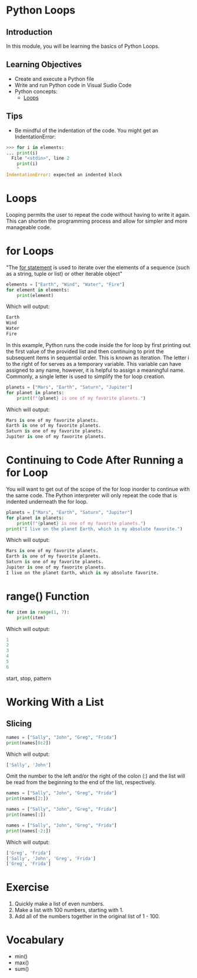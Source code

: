 # Python Loops

## Introduction
In this module, you will be learning the basics of Python Loops.

## Learning Objectives
* Create and execute a Python file
* Write and run Python code in Visual Sudio Code
* Python concepts: 
  * [Loops](https://docs.python.org/3.10/tutorial/controlflow.html#break-and-continue-statements-and-else-clauses-on-loops)
  

## Tips
* Be mindful of the indentation of the code. You might get an IndentationError:
```Python
>>> for i in elements:
... print(i)
  File "<stdin>", line 2
    print(i)
    ^
IndentationError: expected an indented block
```


# Loops
Looping permits the user to repeat the code without having to write it again. This can shorten the programming process and allow for simpler and more manageable code. 


# for Loops
"The [for statement](https://docs.python.org/3/reference/compound_stmts.html#for) is used to iterate over the elements of a sequence (such as a string, tuple or list) or other iterable object"

``` Python
elements = ["Earth", "Wind", "Water", "Fire"]
for element in elements:
    print(element)
```
Which will output:

``` Python
Earth
Wind
Water
Fire
```

In this example, Python runs the code inside the for loop by first printing out the first value of the provided list and then continuing to print the subsequent items in sequential order. This is known as iteration. The letter i to the right of for serves as a temporary variable. This variable can have assigned to any name, however, it is helpful to assign a meaningful name. Commonly, a single letter is used to simplify the for loop creation.

``` Python
planets = ["Mars", "Earth", "Saturn", "Jupiter"]
for planet in planets:
    print(f"{planet} is one of my favorite planets.")
```
Which will output:
``` Python 
Mars is one of my favorite planets.
Earth is one of my favorite planets.
Saturn is one of my favorite planets.
Jupiter is one of my favorite planets.
```

# Continuing to Code After Running a for Loop
You will want to get out of the scope of the for loop inorder to continue with the same code. The Python interpreter will only repeat the code that is indented underneath the for loop. 

``` Python
planets = ["Mars", "Earth", "Saturn", "Jupiter"]
for planet in planets:
    print(f"{planet} is one of my favorite planets.")
print("I live on the planet Earth, which is my absolute favorite.")
```
Which will output:

``` Python
Mars is one of my favorite planets.
Earth is one of my favorite planets.
Saturn is one of my favorite planets.
Jupiter is one of my favorite planets.
I live on the planet Earth, which is my absolute favorite.
```

# range() Function

``` Python
for item in range(1, 7):
    print(item)
```
Which will output:

``` Python
1
2
3
4
5
6
```
start, stop, pattern


Working With a List
============
## Slicing
``` Python
names = ["Sally", "John", "Greg", "Frida"]
print(names[0:2])
```
Which will output:

``` Python
['Sally', 'John']
```

Omit the number to the left and/or the right of the colon (:) and the list will be read from the beginning to the end of the list, respectively.
``` Python
names = ["Sally", "John", "Greg", "Frida"]
print(names[2:])

names = ["Sally", "John", "Greg", "Frida"]
print(names[:])

names = ["Sally", "John", "Greg", "Frida"]
print(names[-2:])
```
Which will output:

``` Python
['Greg', 'Frida']
['Sally', 'John', 'Greg', 'Frida']
['Greg', 'Frida']
```

# Exercise
1. Quickly make a list of even numbers.
2. Make a list with 100 numbers, starting with 1.
3. Add all of the numbers together in the original list of 1 - 100.


# Vocabulary
- min()
- max()
- sum()
